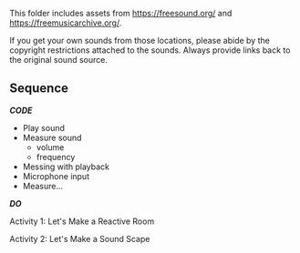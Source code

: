 This folder includes assets from https://freesound.org/ and https://freemusicarchive.org/.

If you get your own sounds from those locations, please abide by the copyright restrictions attached to the sounds. Always provide links back to the original sound source.

## Sequence

***CODE***

- Play sound
- Measure sound
  - volume
  - frequency
- Messing with playback
- Microphone input
- Measure...

***DO***

Activity 1: Let's Make a Reactive Room

Activity 2: Let's Make a Sound Scape
